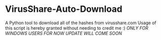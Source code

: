 # VirusShare-Auto-Download
A Python tool to download all of the hashes from virusshare.com
Usage of this script is hereby granted without needing to credit me :)
*ONLY FOR WINDOWS USERS FOR NOW UPDATE WILL COME SOON*
